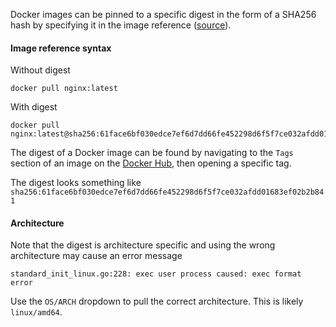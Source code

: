 Docker images can be pinned to a specific digest in the form of a SHA256 hash by specifying it in the image reference ([source](https://docs.docker.com/engine/reference/builder/#syntax)).

#### Image reference syntax

Without digest
```
docker pull nginx:latest
```

With digest

```
docker pull nginx:latest@sha256:61face6bf030edce7ef6d7dd66fe452298d6f5f7ce032afdd01683ef02b2b841
```

The digest of a Docker image can be found by navigating to the `Tags` section of an image on the [Docker Hub](https://hub.docker.com/search?q=), then opening a specific tag.

The digest looks something like `sha256:61face6bf030edce7ef6d7dd66fe452298d6f5f7ce032afdd01683ef02b2b841`

#### Architecture

Note that the digest is architecture specific and using the wrong architecture may cause an error message

```
standard_init_linux.go:228: exec user process caused: exec format error
```

Use the `OS/ARCH` dropdown to pull the correct architecture. This is likely `linux/amd64`.
